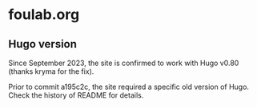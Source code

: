# foulab.org

## Hugo version

Since September 2023, the site is confirmed to work with Hugo v0.80 (thanks kryma for the fix).

Prior to commit a195c2c, the site required a specific old version of Hugo. Check the history of README for details.
